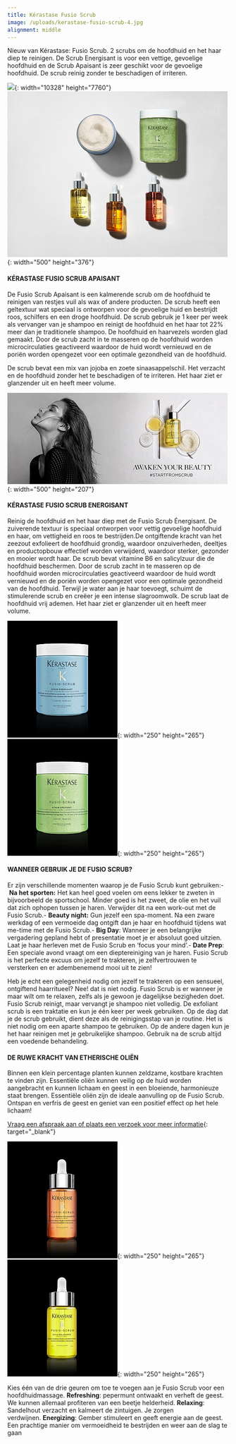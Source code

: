 ```yaml
---
title: Kérastase Fusio Scrub
image: /uploads/kerastase-fusio-scrub-4.jpg
alignment: middle
---
```


Nieuw van K&eacute;rastase: Fusio Scrub. 2 scrubs om de hoofdhuid en het haar diep te reinigen. De Scrub Energisant is voor een vettige, gevoelige hoofdhuid en de Scrub Apaisant is zeer geschikt voor de gevoelige hoofdhuid. De scrub reinig zonder te beschadigen of irriteren.&nbsp;&nbsp;

![](/uploads/fusio-scrub-6.jpg){: width="10328" height="7760"}![](/uploads/kerastase-fusio-scrub.jpg){: width="500" height="376"}

#### K&Eacute;RASTASE FUSIO SCRUB APAISANT

De Fusio Scrub Apaisant is een kalmerende scrub om de hoofdhuid te reinigen van restjes vuil als wax of andere producten. De scrub heeft een geltextuur wat speciaal is ontworpen voor de gevoelige huid en bestrijdt roos, schilfers en een droge hoofdhuid. De scrub gebruik je 1 keer per week als vervanger van je shampoo en reinigt de hoofdhuid en het haar tot 22% meer dan je traditionele shampoo. De hoofdhuid en haarvezels worden glad gemaakt. Door de scrub zacht in te masseren op de hoofdhuid worden microcirculaties geactiveerd waardoor de huid wordt vernieuwd en de pori&euml;n worden opengezet voor een optimale gezondheid van de hoofdhuid.

De scrub bevat een mix van jojoba en zoete sinaasappelschil. Het verzacht en de hoofdhuid zonder het te beschadigen of te irriteren. Het haar ziet er glanzender uit en heeft meer volume.

![](/uploads/kerastase-fusio-scrub-4-1.jpg){: width="500" height="207"}

#### K&Eacute;RASTASE FUSIO SCRUB ENERGISANT

Reinig de hoofdhuid en het haar diep met de Fusio Scrub &Eacute;nergisant. De zuiverende textuur is speciaal ontworpen voor vettig gevoelige hoofdhuid en haar, om vettigheid en roos te bestrijden.De ontgiftende kracht van het zeezout exfolieert de hoofdhuid grondig, waardoor onzuiverheden, deeltjes en productopbouw effectief worden verwijderd, waardoor sterker, gezonder en mooier wordt haar. De scrub bevat vitamine B6 en salicylzuur die de hoofdhuid beschermen. Door de scrub zacht in te masseren op de hoofdhuid worden microcirculaties geactiveerd waardoor de huid wordt vernieuwd en de pori&euml;n worden opengezet voor een optimale gezondheid van de hoofdhuid. Terwijl je water aan je haar toevoegt, schuimt de stimulerende scrub en cre&euml;er je een intense slagroomwolk. De scrub laat de hoofdhuid vrij ademen. Het haar ziet er glanzender uit en heeft meer volume.&nbsp;

![](/uploads/kerastase-scrub-energisant.jpg){: width="250" height="265"}![](/uploads/kerastase-scrub-apaisant.jpg){: width="250" height="265"}

#### WANNEER GEBRUIK JE DE FUSIO SCRUB?

Er zijn verschillende momenten waarop je de Fusio Scrub kunt gebruiken:-&nbsp;**Na het sporten:**&nbsp;Het kan heel goed voelen om eens lekker te zweten in bijvoorbeeld de sportschool. Minder goed is het zweet, de olie en het vuil dat zich ophopen tussen je haren. Verwijder dit na een work-out met de Fusio Scrub.-&nbsp;**Beauty night:**&nbsp;Gun jezelf een spa-moment. Na een zware werkdag of een vermoeide dag ontgift dan je haar en hoofdhuid tijdens wat me-time met de Fusio Scrub.-&nbsp;**Big Day**\: Wanneer je een belangrijke vergadering gepland hebt of presentatie moet je er absoluut goed uitzien. Laat je haar herleven met de Fusio Scrub en ‘focus your mind’.-&nbsp;**Date Prep**\: Een speciale avond vraagt om een dieptereiniging van je haren. Fusio Scrub is het perfecte excuus om jezelf te trakteren, je zelfvertrouwen te versterken en er adembenemend mooi uit te zien\!

Heb je echt een gelegenheid nodig om jezelf te trakteren op een sensueel, ontgiftend haarritueel? Nee\! dat is niet nodig. Fusio Scrub is er wanneer je maar wilt om te relaxen, zelfs als je gewoon je dagelijkse bezigheden doet. Fusio Scrub reinigt, maar vervangt je shampoo niet volledig. De exfoliant scrub is een traktatie en kun je &eacute;&eacute;n keer per week gebruiken. Op de dag dat je de scrub gebruikt, dient deze als de reinigingsstap van je routine. Het is niet nodig om een ​​aparte shampoo te gebruiken. Op de andere dagen kun je het haar reinigen met je gebruikelijke shampoo. Gebruik na de scrub altijd een voedende behandeling.

#### DE RUWE KRACHT VAN ETHERISCHE OLI&Euml;N

Binnen een klein percentage planten kunnen zeldzame, kostbare krachten te vinden zijn. Essenti&euml;le oli&euml;n kunnen veilig op de huid worden aangebracht en kunnen lichaam en geest in een bloeiende, harmonieuze staat brengen. Essenti&euml;le oli&euml;n zijn de ideale aanvulling op de Fusio Scrub. Ontspan en verfris de geest en geniet van een positief effect op het hele lichaam\!

[Vraag een afspraak aan of plaats een verzoek voor meer informatie](https://www.koffijberg.nl/contact/){: target="_blank"}

![](/uploads/kerastase-huile-rafrachissante.jpg){: width="250" height="265"}![](/uploads/kerastase-huile-relaxante.jpg){: width="250" height="265"}

Kies &eacute;&eacute;n van de drie geuren om toe te voegen aan je Fusio Scrub voor een hoofdhuidmassage.&nbsp;**Refreshing**\: pepermunt ontwaakt en verheft de geest. We kunnen allemaal profiteren van een beetje helderheid.&nbsp;**Relaxing**\: Sandelhout verzacht en kalmeert de zintuigen. Je zorgen verdwijnen.&nbsp;**Energizing**\: Gember stimuleert en geeft energie aan de geest. Een prachtige manier om vermoeidheid te bestrijden en weer aan de slag te gaan